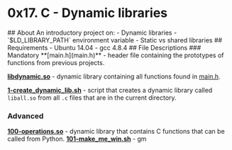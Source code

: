 # 0x17. C - Dynamic libraries
<h>
## About
An introductory project on:
- Dynamic libraries
- `$LD_LIBRARY_PATH` environment variable
- Static vs shared libraries
## Requirements
- Ubuntu 14.04
- gcc 4.8.4
## File Descriptions
### Mandatory
**[main.h](main.h)** - header file containing the prototypes of functions from previous projects.

**[libdynamic.so](libdynamic.so)** - dynamic library containing all functions found in [main.h](main.h).

**[1-create_dynamic_lib.sh](1-create_dynamic_lib.sh)** - script that creates a dynamic library called `liball.so` from all `.c` files that are in the current directory.

### Advanced
**[100-operations.so](100-operations.so)** - dynamic library that contains C functions that can be called from Python.
**[101-make_me_win.sh](101-make_me_win.sh)** - gm
